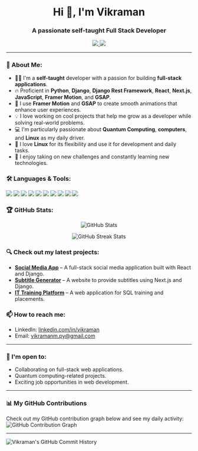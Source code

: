<h1 align="center">Hi 👋, I'm Vikraman</h1>
<h3 align="center">A passionate self-taught Full Stack Developer</h3>

<p align="center">
  <a href="https://github.com/ROMANVIKI" target="_blank">
    <img src="https://img.shields.io/github/followers/vikraman?label=Follow&style=social" />
  </a>
  <a href="mailto:vikramanm.py@gmail.com" target="_blank">
    <img src="https://img.shields.io/badge/Email-me-red" />
  </a>
</p>

---

### 🌟 About Me:

- 🧑‍💻 I'm a **self-taught** developer with a passion for building **full-stack applications**.
- 🔥 Proficient in **Python**, **Django**, **Django Rest Framework**, **React**, **Next.js**, **JavaScript**, **Framer Motion**, and **GSAP**.
- 🎨 I use **Framer Motion** and **GSAP** to create smooth animations that enhance user experiences.
- 💡 I love working on cool projects that help me grow as a developer while solving real-world problems.
- 💻 I'm particularly passionate about **Quantum Computing**, **computers**, and **Linux** as my daily driver.
- 🐧 I love **Linux** for its flexibility and use it for development and daily tasks.
- 🚀 I enjoy taking on new challenges and constantly learning new technologies.

### 🛠️ Languages & Tools:
<p align="left">
  <img src="https://img.shields.io/badge/Python-3776AB?style=for-the-badge&logo=python&logoColor=white" />
  <img src="https://img.shields.io/badge/Django-092E20?style=for-the-badge&logo=django&logoColor=white" />
  <img src="https://img.shields.io/badge/React-61DAFB?style=for-the-badge&logo=react&logoColor=black" />
  <img src="https://img.shields.io/badge/Next.js-000000?style=for-the-badge&logo=next.js&logoColor=white" />
  <img src="https://img.shields.io/badge/JavaScript-F7DF1E?style=for-the-badge&logo=javascript&logoColor=black" />
  <img src="https://img.shields.io/badge/Framer_Motion-0055FF?style=for-the-badge&logo=framer&logoColor=white" />
  <img src="https://img.shields.io/badge/GSAP-88CE02?style=for-the-badge&logo=greensock&logoColor=white" />
  <img src="https://img.shields.io/badge/Tailwind_CSS-38B2AC?style=for-the-badge&logo=tailwind-css&logoColor=white" />
  <img src="https://img.shields.io/badge/PostgreSQL-4169E1?style=for-the-badge&logo=postgresql&logoColor=white" />
  <img src="https://img.shields.io/badge/Linux-FCC624?style=for-the-badge&logo=linux&logoColor=black" />
</p>

### 🏆 GitHub Stats:
<p align="center">
  <img src="https://github-readme-stats.vercel.app/api?username=ROMANVIKI&show_icons=true&theme=tokyonight" alt="GitHub Stats" />
</p>

<p align="center">
  <img src="https://github-readme-streak-stats.herokuapp.com/?user=ROMANVIKI&theme=radical" alt="GitHub Streak Stats" />
</p>

### 🔍 Check out my latest projects:
- **[Social Media App](https://github.com/ROMANVIKI/vchat)** – A full-stack social media application built with React and Django.
- **[Subtitle Generator](https://github.com/ROMANVIKI/submaster)** – A website to provide subtitles using Next.js and Django.
- **[IT Training Platform](https://github.com/ROMANVIKI/quantum_step)** – A web application for SQL training and placements.

### 📫 How to reach me:
- LinkedIn: [linkedin.com/in/vikraman](https://www.linkedin.com/in/vikraman-m-4067b5252)
- Email: vikramanm.py@gmail.com

---

### 🚀 I'm open to:
- Collaborating on full-stack web applications.
- Quantum computing-related projects.
- Exciting job opportunities in web development.

---

### 📊 My GitHub Contributions

Check out my GitHub contribution graph below and see my daily activity:
![GitHub Contribution Graph](https://github.com/ROMANVIKI)

---

![Vikraman's GitHub Commit History](http://github-profile-summary-cards.vercel.app/api/cards/profile-details?username=ROMANVIKI&theme=default)
